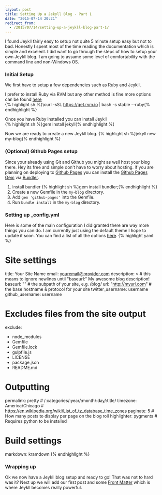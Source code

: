 ```yaml
---
layout: post
title: Setting Up a Jekyll Blog - Part 1
date: "2015-07-14 20:21"
redirect_from:
  - /2015/07/14/setting-up-a-jeykll-blog-part-1/
---
```


I found Jeykll fairly easy to setup not quite 5 minute setup easy but not to bad. Honestly I spent most of the time reading the documentation which is simple and excelent. I did want to go through the steps of how to setup your own Jeykll blog. I am going to assume some level of comfortability with the command line and non-Windows OS.

### Initial Setup
We first have to setup a few dependencies such as Ruby and Jeykll.

I prefer to install Ruby via RVM but any other method is fine more options can be found [here](https://www.ruby-lang.org/en/documentation/installation/)  
{% highlight sh %}\curl -sSL https://get.rvm.io | bash -s stable --ruby{% endhighlight %}

Once you have Ruby installed you can install Jeykll  
{% highlight sh %}gem install jekyll{% endhighlight %}

Now we are ready to create a new Jeykll blog.
{% highlight sh %}jekyll new my-blog{% endhighlight %}


### (Optional) Github Pages setup
Since your already using Git and Github you might as well host your blog there. Hey its free and simple don't have to worry about hosting.
If you are planning on deploying to [Github Pages](https://pages.github.com/) you can install the [Github Pages Gem](https://github.com/github/pages-gem) via [Bundler](http://bundler.io/).
1. Install bundler
{% highlight sh %}gem install bundler;{% endhighlight %}
2. Create a new Gemfile in the `my-blog` directory.
3. Add `gem 'github-pages'` into the Gemfile.
4. Run `bundle install` in the `my-blog` directory.

### Setting up _config.yml
Here is some of the main configuration I did granted there are way more things you can do. I am currently just using the default theme I hope to update it soon. You can find a list of all the options [here](http://jekyllrb.com/docs/configuration/).
{% highlight yaml %}
# Site settings
title: Your Site Name
email: youremail@provider.com
description: > # this means to ignore newlines until "baseurl:"
  My awesome blog description!
baseurl: "" # the subpath of your site, e.g. /blog/
url: "http://myurl.com" # the base hostname & protocol for your site
twitter_username: username
github_username:  username

# Excludes files from the site output
exclude:
  - node_modules
  - Gemfile
  - Gemfile.lock
  - gulpfile.js
  - LICENSE
  - package.json
  - README.md

# Outputting
permalink: pretty # /:categories/:year/:month/:day/:title/
timezone: America/Chicago # https://en.wikipedia.org/wiki/List_of_tz_database_time_zones
paginate: 5 # How many posts to display per page on the blog roll
highlighter: pygments # Requires python to be installed

# Build settings
markdown: kramdown
{% endhighlight %}

### Wrapping up
Ok we now have a Jeykll blog setup and ready to go!  That was not to hard was it? Next up we will add our first post and some [Front Matter](http://jekyllrb.com/docs/frontmatter/) which is where Jeykll becomes really powerful.
